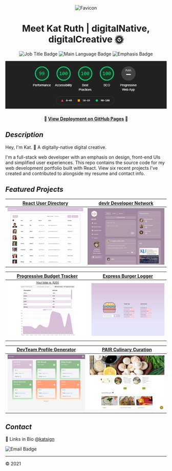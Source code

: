 <div align="center">

![Favicon](./src/assets/images/favicon.ico)
# Meet Kat Ruth | digitalNative, digitalCreative 🌞

![Job Title Badge](https://img.shields.io/badge/Title-Full--Stack%20Web%20Developer-dda0dd) 
![Main Language Badge](https://img.shields.io/badge/Language-JavaScript-daa520) 
![Emphasis Badge](https://img.shields.io/badge/Emphasis-Front--End%20Design-dda0dd)

![Lighthouse Scores](./src/assets/images/Lighthouse.PNG)

#### 📍 [View Deployment on GitHub Pages](https://katsign.github.io/portfolio2.0/) 📍
</div>

## *Description*

Hey, I'm Kat. 👋 A digitally-native digital creative.

I'm a full-stack web developer with an emphasis on design, front-end UIs and simplified user experiences. This repo contains the source code for my web development portfolio built with React. View six recent projects I've created and contributed to alongside my resume and contact info.

## *Featured Projects*

[React User Directory](https://katsign.github.io/react-user-directory/)           |  [devlr Developer Network](https://devlrapp.herokuapp.com/)
:-------------------------:|:-------------------------:
![Site Demo](./src/assets/images/ss_users.PNG)  |  ![Site Demo](./src/assets/images/ss_dev.png)

[Progressive Budget Tracker](https://katsign-budget-tracker.herokuapp.com/)           |   [Express Burger Logger](https://katsign-gotta-eat.herokuapp.com/)
:-------------------------:|:-------------------------:
![Site Demo](./src/assets/images/ss_budget.PNG)  |  ![Site Demo](./src/assets/images/ss_brgr.png)

[DevTeam Profile Generator](https://katsign.github.io/devteam/)           |   [PAIR Culinary Curation](https://brandyquinlan.github.io/PAIR/)
:-------------------------:|:-------------------------:
![Site Demo](./src/assets/images/ss_devteam.PNG)  |  ![Site Demo](./src/assets/images/ss_pair.png)


## *Contact*
🔗 Links in Bio @[katsign](https://github.com/katsign)

![Email Badge](https://img.shields.io/badge/Email%20Me-mailtokatsign%40gmail.com-d8bfd8)

---
&copy; 2021